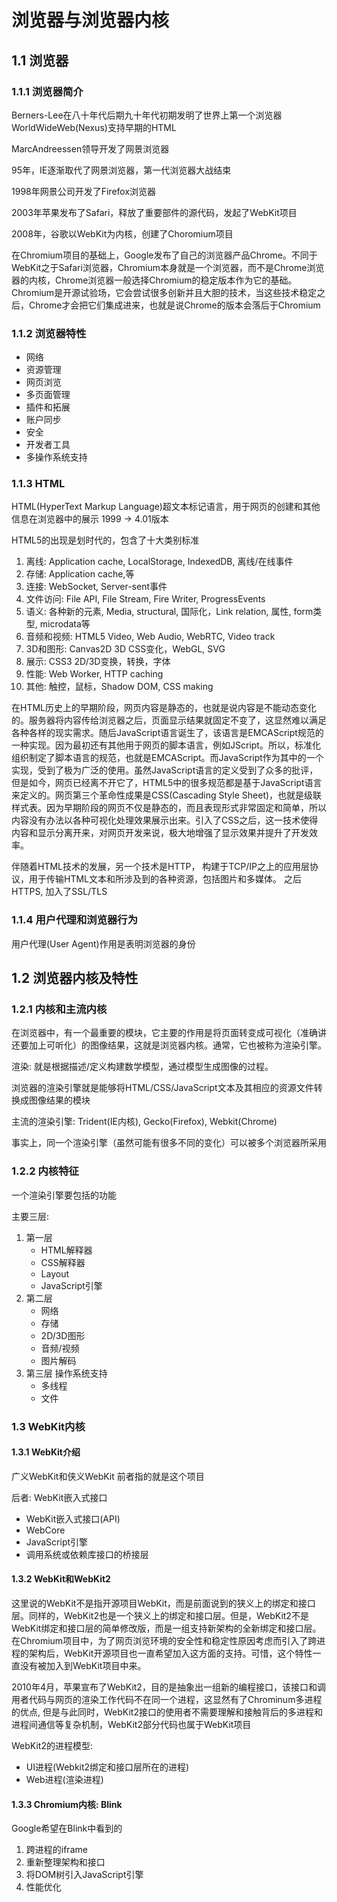 # 浏览器与浏览器内核

## 1.1 浏览器

### 1.1.1 浏览器简介

Berners-Lee在八十年代后期九十年代初期发明了世界上第一个浏览器WorldWideWeb(Nexus)支持早期的HTML

MarcAndreessen领导开发了网景浏览器

95年，IE逐渐取代了网景浏览器，第一代浏览器大战结束

1998年网景公司开发了Firefox浏览器

2003年苹果发布了Safari，释放了重要部件的源代码，发起了WebKit项目

2008年，谷歌以WebKit为内核，创建了Choromium项目

在Chromium项目的基础上，Google发布了自己的浏览器产品Chrome。不同于WebKit之于Safari浏览器，Chromium本身就是一个浏览器，而不是Chrome浏览器的内核，Chrome浏览器一般选择Chromium的稳定版本作为它的基础。Chromium是开源试验场，它会尝试很多创新并且大胆的技术，当这些技术稳定之后，Chrome才会把它们集成进来，也就是说Chrome的版本会落后于Chromium

### 1.1.2 浏览器特性

- 网络
- 资源管理
- 网页浏览
- 多页面管理
- 插件和拓展
- 账户同步
- 安全
- 开发者工具
- 多操作系统支持

### 1.1.3 HTML

HTML(HyperText Markup Language)超文本标记语言，用于网页的创建和其他信息在浏览器中的展示
1999 -> 4.01版本

HTML5的出现是划时代的，包含了十大类别标准

1. 离线: Application cache, LocalStorage, IndexedDB, 离线/在线事件
2. 存储: Application cache,等
3. 连接: WebSocket, Server-sent事件
4. 文件访问: File API, File Stream, Fire Writer, ProgressEvents
5. 语义: 各种新的元素, Media, structural, 国际化，Link relation, 属性, form类型, microdata等
6. 音频和视频: HTML5 Video, Web Audio, WebRTC, Video track
7. 3D和图形: Canvas2D 3D CSS变化，WebGL, SVG
8. 展示: CSS3 2D/3D变换，转换，字体
9. 性能: Web Worker, HTTP caching
10. 其他: 触控，鼠标，Shadow DOM, CSS making


在HTML历史上的早期阶段，网页内容是静态的，也就是说内容是不能动态变化的。服务器将内容传给浏览器之后，页面显示结果就固定不变了，这显然难以满足各种各样的现实需求。随后JavaScript语言诞生了，该语言是EMCAScript规范的一种实现。因为最初还有其他用于网页的脚本语言，例如JScript。所以，标准化组织制定了脚本语言的规范，也就是EMCAScript。而JavaScript作为其中的一个实现，受到了极为广泛的使用。虽然JavaScript语言的定义受到了众多的批评，但是如今，网页已经离不开它了，HTML5中的很多规范都是基于JavaScript语言来定义的。网页第三个革命性成果是CSS(Cascading Style Sheet)，也就是级联样式表。因为早期阶段的网页不仅是静态的，而且表现形式非常固定和简单，所以内容没有办法以各种可视化处理效果展示出来。引入了CSS之后，这一技术使得内容和显示分离开来，对网页开发来说，极大地增强了显示效果并提升了开发效率。

伴随着HTML技术的发展，另一个技术是HTTP， 构建于TCP/IP之上的应用层协议，用于传输HTML文本和所涉及到的各种资源，包括图片和多媒体。
之后HTTPS, 加入了SSL/TLS

### 1.1.4 用户代理和浏览器行为

用户代理(User Agent)作用是表明浏览器的身份

## 1.2 浏览器内核及特性

### 1.2.1 内核和主流内核

在浏览器中，有一个最重要的模块，它主要的作用是将页面转变成可视化（准确讲还要加上可听化）的图像结果，这就是浏览器内核。通常，它也被称为渲染引擎。

渲染: 就是根据描述/定义构建数学模型，通过模型生成图像的过程。

浏览器的渲染引擎就是能够将HTML/CSS/JavaScript文本及其相应的资源文件转换成图像结果的模块

主流的渲染引擎: Trident(IE内核), Gecko(Firefox), Webkit(Chrome)

事实上，同一个渲染引擎（虽然可能有很多不同的变化）可以被多个浏览器所采用

### 1.2.2 内核特征

一个渲染引擎要包括的功能

主要三层:
1. 第一层
    - HTML解释器
    - CSS解释器
    - Layout
    - JavaScript引擎
2. 第二层
    - 网络
    - 存储
    - 2D/3D图形
    - 音频/视频
    - 图片解码
3. 第三层 操作系统支持
    - 多线程
    - 文件

### 1.3 WebKit内核

#### 1.3.1 WebKit介绍

广义WebKit和侠义WebKit
前者指的就是这个项目

后者: WebKit嵌入式接口

- WebKit嵌入式接口(API)
- WebCore
- JavaScript引擎
- 调用系统或依赖库接口的桥接层

#### 1.3.2 WebKit和WebKit2

这里说的WebKit不是指开源项目WebKit，而是前面说到的狭义上的绑定和接口层。同样的，WebKit2也是一个狭义上的绑定和接口层。但是，WebKit2不是WebKit绑定和接口层的简单修改版，而是一组支持新架构的全新绑定和接口层。在Chromium项目中，为了网页浏览环境的安全性和稳定性原因考虑而引入了跨进程的架构后，WebKit开源项目也一直希望加入这方面的支持。可惜，这个特性一直没有被加入到WebKit项目中来。

2010年4月，苹果宣布了WebKit2，目的是抽象出一组新的编程接口，该接口和调用者代码与网页的渲染工作代码不在同一个进程，这显然有了Chrominum多进程的优点, 但是与此同时，WebKit2接口的使用者不需要理解和接触背后的多进程和进程间通信等复杂机制，WebKit2部分代码也属于WebKit项目

WebKit2的进程模型:
- UI进程(Webkit2绑定和接口层所在的进程)
- Web进程(渲染进程)

#### 1.3.3 Chromium内核: Blink

Google希望在Blink中看到的

1. 跨进程的iframe
2. 重新整理架构和接口
3. 将DOM树引入JavaScript引擎
4. 性能优化